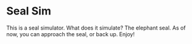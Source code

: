 # Seal Sim
This is a seal simulator. What does it simulate? The elephant seal. As of now, you can approach the seal, or back up. Enjoy! 